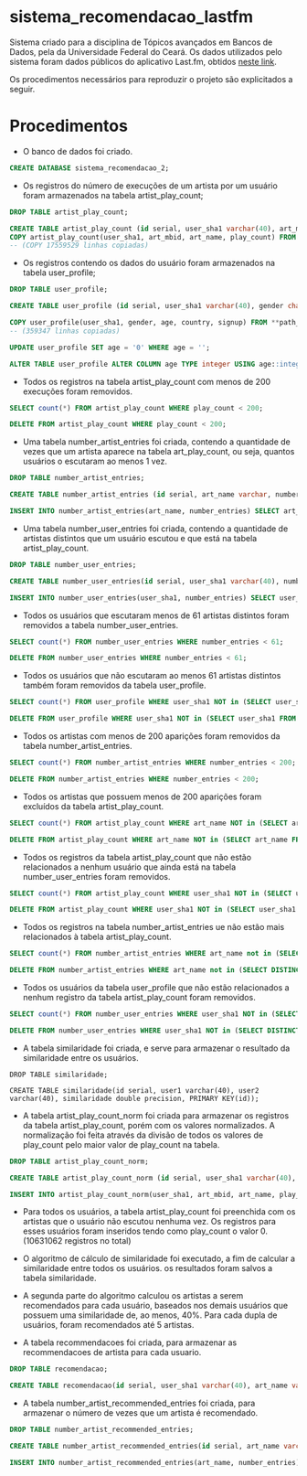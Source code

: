 # sistema_recomendacao_lastfm
Sistema criado para a disciplina de Tópicos avançados em Bancos de Dados, pela da Universidade Federal do Ceará.
Os dados utilizados pelo sistema foram dados públicos do aplicativo Last.fm, obtidos [neste link](http://www.dtic.upf.edu/~ocelma/MusicRecommendationDataset/index.html).

Os procedimentos necessários para reproduzir o projeto são explicitados a seguir.

# Procedimentos

- O banco de dados foi criado.

```SQL
CREATE DATABASE sistema_recomendacao_2;
```

- Os registros do número de execuções de um artista por um usuário foram armazenados na tabela artist_play_count;

```SQL
DROP TABLE artist_play_count;

CREATE TABLE artist_play_count (id serial, user_sha1 varchar(40), art_mbid varchar(40), art_name varchar, play_count int, PRIMARY KEY(id));
COPY artist_play_count(user_sha1, art_mbid, art_name, play_count) FROM **path_of_the_TSV_file** DELIMITER E'\t';
-- (COPY 17559529 linhas copiadas)
```
  
- Os registros contendo os dados do usuário foram armazenados na tabela user_profile;

```SQL
DROP TABLE user_profile;

CREATE TABLE user_profile (id serial, user_sha1 varchar(40), gender char(1), age char(5), country varchar(50), signup date);

COPY user_profile(user_sha1, gender, age, country, signup) FROM **path_of_the_TSV_file** DELIMITER E'\t';
-- (359347 linhas copiadas)

UPDATE user_profile SET age = '0' WHERE age = '';	

ALTER TABLE user_profile ALTER COLUMN age TYPE integer USING age::integer;
```

- Todos os registros na tabela artist_play_count com menos de 200 execuções foram removidos.
```SQL
SELECT count(*) FROM artist_play_count WHERE play_count < 200;

DELETE FROM artist_play_count WHERE play_count < 200;	
```

- Uma tabela number_artist_entries foi criada, contendo a quantidade de vezes que um artista aparece na tabela art_play_count, ou seja, quantos usuários o escutaram ao menos 1 vez.

```SQL
DROP TABLE number_artist_entries;

CREATE TABLE number_artist_entries (id serial, art_name varchar, number_entries int, PRIMARY KEY(id));

INSERT INTO number_artist_entries(art_name, number_entries) SELECT art_name, count(art_name) from artist_play_count GROUP BY art_name;
```

- Uma tabela number_user_entries foi criada, contendo a quantidade de artistas distintos que um usuário escutou e que está na tabela artist_play_count.

```SQL
DROP TABLE number_user_entries;

CREATE TABLE number_user_entries(id serial, user_sha1 varchar(40), number_entries int, PRIMARY KEY (id));

INSERT INTO number_user_entries(user_sha1, number_entries) SELECT user_sha1, count(user_sha1) FROM artist_play_count GROUP BY user_sha1;
```

- Todos os usuários que escutaram menos de 61 artistas distintos foram removidos a tabela number_user_entries.
	
```SQL	
SELECT count(*) FROM number_user_entries WHERE number_entries < 61;

DELETE FROM number_user_entries WHERE number_entries < 61;
```

- Todos os usuários que não escutaram ao menos 61 artistas distintos também foram removidos da tabela user_profile.

```SQL
SELECT count(*) FROM user_profile WHERE user_sha1 NOT in (SELECT user_sha1 FROM number_user_entries);

DELETE FROM user_profile WHERE user_sha1 NOT in (SELECT user_sha1 FROM number_user_entries);
```

- Todos os artistas com menos de 200 aparições foram removidos da tabela number_artist_entries.
	
```SQL	
SELECT count(*) FROM number_artist_entries WHERE number_entries < 200;

DELETE FROM number_artist_entries WHERE number_entries < 200;
```

- Todos os artistas que possuem menos de 200 aparições foram excluídos da tabela artist_play_count.
	
```SQL	
SELECT count(*) FROM artist_play_count WHERE art_name NOT in (SELECT art_name FROM number_artist_entries);

DELETE FROM artist_play_count WHERE art_name NOT in (SELECT art_name FROM number_artist_entries);
```

-  Todos os registros da tabela artist_play_count que não estão relacionados a nenhum usuário que ainda está na tabela number_user_entries foram removidos.

```SQL
SELECT count(*) FROM artist_play_count WHERE user_sha1 NOT in (SELECT user_sha1 FROM number_user_entries);

DELETE FROM artist_play_count WHERE user_sha1 NOT in (SELECT user_sha1 FROM number_user_entries);
```

- Todos os registros na tabela number_artist_entries ue não estão mais relacionados à tabela artist_play_count.
	
```SQL	
SELECT count(*) FROM number_artist_entries WHERE art_name not in (SELECT DISTINCT art_name FROM artist_play_count);

DELETE FROM number_artist_entries WHERE art_name not in (SELECT DISTINCT art_name FROM artist_play_count);
```

- Todos os usuários da tabela user_profile que não estão relacionados a nenhum registro da tabela artist_play_count foram removidos.
	
```SQL
SELECT count(*) FROM number_user_entries WHERE user_sha1 NOT in (SELECT DISTINCT user_sha1 FROM artist_play_count);

DELETE FROM number_user_entries WHERE user_sha1 NOT in (SELECT DISTINCT user_sha1 FROM artist_play_count);
```

- A tabela similaridade foi criada, e serve para armazenar o resultado da similaridade entre os usuários.

```
DROP TABLE similaridade;

CREATE TABLE similaridade(id serial, user1 varchar(40), user2 varchar(40), similaridade double precision, PRIMARY KEY(id));
```

- A tabela artist_play_count_norm foi criada para armazenar os registros da tabela artist_play_count, porém com os valores normalizados. A normalização foi feita através da divisão de todos os valores de play_count pelo maior valor de play_count na tabela. 

```SQL
DROP TABLE artist_play_count_norm;

CREATE TABLE artist_play_count_norm (id serial, user_sha1 varchar(40), art_mbid varchar(40), art_name varchar, play_count double precision, primary key(id));

INSERT INTO artist_play_count_norm(user_sha1, art_mbid, art_name, play_count) SELECT user_sha1, art_mbid, art_name, CAST(play_count AS double precision) / (SELECT max(play_count) FROM artist_play_count) FROM artist_play_count;
```

- Para todos os usuários, a tabela artist_play_count foi preenchida com os artistas que o usuário não escutou nenhuma vez. Os registros para esses usuários foram inseridos tendo como play_count o valor 0. (10631062 registros no total)

- O algoritmo de cálculo de similaridade foi executado, a fim de calcular a similaridade entre todos os usuários. os resultados foram salvos a tabela similaridade.

- A segunda parte do algoritmo calculou os artistas a serem recomendados para cada usuário, baseados nos demais usuários que possuem uma similaridade de, ao menos, 40%.
  Para cada dupla de usuários, foram recomendados até 5 artistas.

- A tabela recommendacoes foi criada, para armazenar as recommendacoes de artista para cada usuario.

```SQL
DROP TABLE recomendacao;

CREATE TABLE recomendacao(id serial, user_sha1 varchar(40), art_name varchar, primary key(id));
```

- A tabela number_artist_recommended_entries foi criada, para armazenar o número de vezes que um artista é recomendado.

```SQL
DROP TABLE number_artist_recommended_entries;

CREATE TABLE number_artist_recommended_entries(id serial, art_name varchar, number_entries int, primary key(id));

INSERT INTO number_artist_recommended_entries(art_name, number_entries) SELECT art_name, count(*) FROM recomendacao GROUP BY art_name;
```
